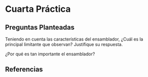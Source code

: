 # Cuarta Práctica


## Preguntas Planteadas
Teniendo en cuenta las características del ensamblador, ¿Cuál es la principal limitante que observan? Justifique su respuesta.


¿Por qué es tan importante el ensamblador?


## Referencias
